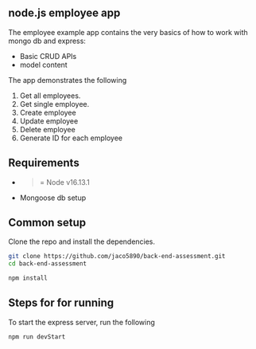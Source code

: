 ## node.js employee app

The employee example app contains the very basics of how to work with mongo db and express:

- Basic CRUD APIs
- model content

The app demonstrates the following
  1. Get all employees.
  2. Get single employee.
  3. Create employee
  4. Update employee
  5. Delete employee
  6. Generate ID for each employee

## Requirements

* >= Node v16.13.1
* Mongoose db setup

## Common setup

Clone the repo and install the dependencies.

```bash
git clone https://github.com/jaco5890/back-end-assessment.git
cd back-end-assessment
```

```bash
npm install
```

## Steps for for running

To start the express server, run the following

```bash
npm run devStart
```
